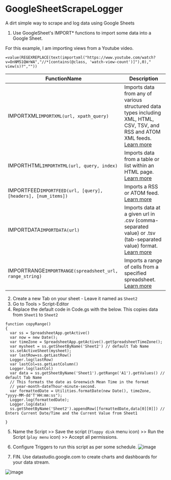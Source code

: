 # GoogleSheetScrapeLogger
A dirt simple way to scrape and log data using Google Sheets


1. Use GoogleSheet's IMPORT* functions to import some data into a Google Sheet.

For this example, I am importing views from a Youtube video.

`=value(REGEXREPLACE(text(importxml("https://www.youtube.com/watch?v=OnNM51QWrWA","//*[contains(@class, 'watch-view-count')]"),0)," view(s)?",""))`

|FunctionName|Description|
|--|--|
| IMPORTXML`IMPORTXML(url, xpath_query)` | Imports data from any of various structured data types including XML, HTML, CSV, TSV, and RSS and ATOM XML feeds. [Learn more](https://support.google.com/docs/answer/3093342) |
| IMPORTHTML`IMPORTHTML(url, query, index)` | Imports data from a table or list within an HTML page.  [Learn more](https://support.google.com/docs/answer/3093339) |
| IMPORTFEED`IMPORTFEED(url, [query], [headers], [num_items])`| Imports a RSS or ATOM feed.  [Learn more](https://support.google.com/docs/answer/3093337) |
| IMPORTDATA`IMPORTDATA(url)`| Imports data at a given url in .csv (comma-separated value) or .tsv (tab-separated value) format.  [Learn more](https://support.google.com/docs/answer/3093335) |
| IMPORTRANGE`IMPORTRANGE(spreadsheet_url, range_string)`| Imports a range of cells from a specified spreadsheet.  [Learn more](https://support.google.com/docs/answer/3093340) |

2.  Create a new Tab on your sheet - Leave it named as `Sheet2`
3.  Go to Tools > Script-Editor
4.  Replace the default code in Code.gs with the below. This copies data from `Sheet1` to `Sheet2`

```
function copyRange() 
{
  var ss = SpreadsheetApp.getActive()
  var now = new Date();
  var timeZone = SpreadsheetApp.getActive().getSpreadsheetTimeZone();
  var mysheet = ss.getSheetByName('Sheet2') // default Tab Name
  ss.setActiveSheet(mysheet);
  var lastRow=ss.getLastRow()
  Logger.log(lastRow)
  var lastCol=ss.getLastColumn()
  Logger.log(lastCol)
  var data = ss.getSheetByName('Sheet1').getRange('A1').getValues() // default Tab Name
  // This formats the date as Greenwich Mean Time in the format
  // year-month-dateThour-minute-second.
  var formattedDate = Utilities.formatDate(new Date(), timeZone, "yyyy-MM-dd'T'HH:mm:ss");
  Logger.log(formattedDate);
  Logger.log(data)
  ss.getSheetByName('Sheet2').appendRow([formattedDate,data[0][0]]) // Enters Current Date/Time and the Current Value from Sheet1

}
```

5. Name the Script >> Save the script (`floppy disk` menu icon) >> Run the Script (`play menu` icon) >> Accept all permissions.

6. Configure Triggers to run this script as per some schedule.
![image](https://user-images.githubusercontent.com/4397663/40270559-c1465200-5b4c-11e8-9ea4-47ab002f30ac.png)


7. FIN. Use datastudio.google.com to create charts and dashboards for your data stream.

![image](https://user-images.githubusercontent.com/4397663/40270697-19602a4a-5b4f-11e8-8a52-717f180fa318.png)

